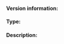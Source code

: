 <!-- 🔥❓If you have a *QUESTION* about IPFS, please ask on our forum at https://discuss.ipfs.io 🔥❓

The go-ipfs issues are *only* for bug reports and directly actionable feature requests. Please direct all other questions, ideas, or suggestions to our discuss forum. Remember to search the issue tracker for an existing report concerning your issue before posting, and see https://github.com/ipfs/go-ipfs/blob/master/docs/github-issue-guide.md if you are not sure how to fill in this issue. -->

#### Version information:
<!-- Output From `ipfs version --all`

Please check dist.ipfs.io for a newer version of go-ipfs and update if necessary. Report back if the problem persists. -->

#### Type:
<!-- Bug, Feature, Enhancement, Etc -->

#### Description:
<!-- This is where you get to tell us what went wrong or your specific feature request. When doing so, please make sure to include *all* relevant information.

When reporting a _bug_, please try to include:
  * What you were doing when you experienced the bug.
  * Any error messages you saw, *where* you saw them, and what you believe may have caused them (if you have any ideas).
  * When possible, steps to reliably produce the bug.

When requesting a _feature_, please be sure to include:
  * Your motivation. Why do you need the feature?
  * How the feature should work.
-->

